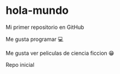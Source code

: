 # hola-mundo

Mi primer repositorio en GitHub

Me gusta programar 💻

Me gusta ver peliculas de ciencia ficcion 😁

Repo inicial